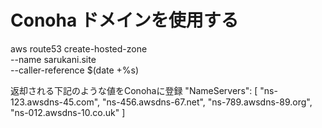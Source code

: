 # Conoha ドメインを使用する
aws route53 create-hosted-zone \
  --name sarukani.site \
  --caller-reference $(date +%s)

返却される下記のような値をConohaに登録
"NameServers": [
  "ns-123.awsdns-45.com",
  "ns-456.awsdns-67.net",
  "ns-789.awsdns-89.org",
  "ns-012.awsdns-10.co.uk"
]
